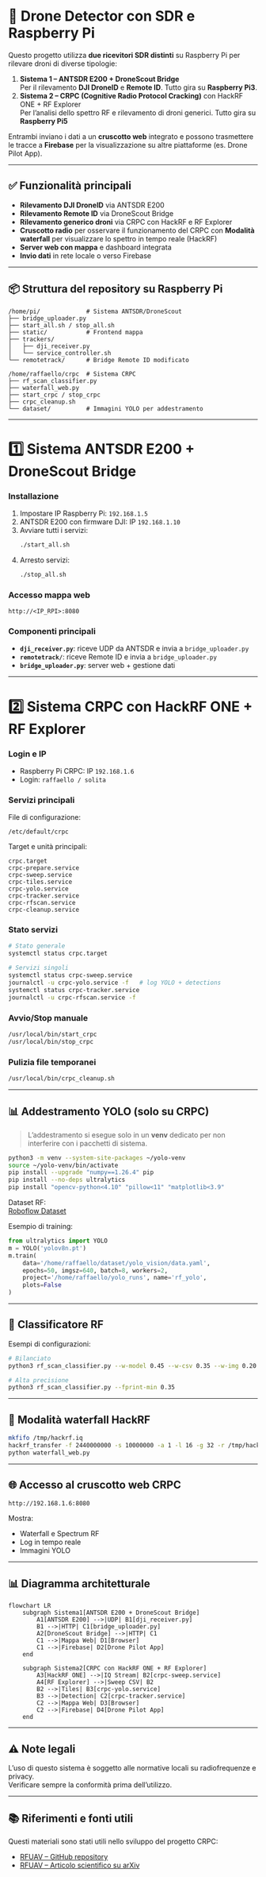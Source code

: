 # 📡 Drone Detector con SDR e Raspberry Pi

Questo progetto utilizza **due ricevitori SDR distinti** su Raspberry Pi per rilevare droni di diverse tipologie:

1. **Sistema 1 – ANTSDR E200 + DroneScout Bridge**  
   Per il rilevamento **DJI DroneID** e **Remote ID**.
   Tutto gira su **Raspberry Pi3**.
2. **Sistema 2 – CRPC (Cognitive Radio Protocol Cracking)** con HackRF ONE + RF Explorer  
   Per l’analisi dello spettro RF e rilevamento di droni generici.
   Tutto gira su **Raspberry Pi5**

Entrambi inviano i dati a un **cruscotto web** integrato e possono trasmettere le tracce a **Firebase** per la visualizzazione su altre piattaforme (es. Drone Pilot App).

---

## ✅ Funzionalità principali
- **Rilevamento DJI DroneID** via ANTSDR E200
- **Rilevamento Remote ID** via DroneScout Bridge
- **Rilevamento generico droni** via CRPC con HackRF e RF Explorer
- **Cruscotto radio** per osservare il funzionamento del CRPC con **Modalità waterfall** per visualizzare lo spettro in tempo reale (HackRF)
- **Server web con mappa** e dashboard integrata
- **Invio dati** in rete locale o verso Firebase


---

## 📦 Struttura del repository su Raspberry Pi

```
/home/pi/             # Sistema ANTSDR/DroneScout
├── bridge_uploader.py
├── start_all.sh / stop_all.sh
├── static/           # Frontend mappa
├── trackers/
│   ├── dji_receiver.py
│   └── service_controller.sh
└── remotetrack/      # Bridge Remote ID modificato

/home/raffaello/crpc  # Sistema CRPC
├── rf_scan_classifier.py
├── waterfall_web.py
├── start_crpc / stop_crpc
├── crpc_cleanup.sh
└── dataset/          # Immagini YOLO per addestramento
```

---

# 1️⃣ Sistema ANTSDR E200 + DroneScout Bridge

### Installazione
1. Impostare IP Raspberry Pi: `192.168.1.5`
2. ANTSDR E200 con firmware DJI: IP `192.168.1.10`
3. Avviare tutti i servizi:
   ```bash
   ./start_all.sh
   ```
4. Arresto servizi:
   ```bash
   ./stop_all.sh
   ```

### Accesso mappa web
```
http://<IP_RPI>:8080
```

### Componenti principali
- **`dji_receiver.py`**: riceve UDP da ANTSDR e invia a `bridge_uploader.py`
- **`remotetrack/`**: riceve Remote ID e invia a `bridge_uploader.py`
- **`bridge_uploader.py`**: server web + gestione dati

---

# 2️⃣ Sistema CRPC con HackRF ONE + RF Explorer

### Login e IP
- Raspberry Pi CRPC: IP `192.168.1.6`
- Login: `raffaello / solita`

### Servizi principali
File di configurazione:
```
/etc/default/crpc
```
Target e unità principali:
```
crpc.target
crpc-prepare.service
crpc-sweep.service
crpc-tiles.service
crpc-yolo.service
crpc-tracker.service
crpc-rfscan.service
crpc-cleanup.service
```

### Stato servizi
```bash
# Stato generale
systemctl status crpc.target

# Servizi singoli
systemctl status crpc-sweep.service
journalctl -u crpc-yolo.service -f   # log YOLO + detections
systemctl status crpc-tracker.service
journalctl -u crpc-rfscan.service -f
```

### Avvio/Stop manuale
```bash
/usr/local/bin/start_crpc
/usr/local/bin/stop_crpc
```

### Pulizia file temporanei
```bash
/usr/local/bin/crpc_cleanup.sh
```

---

## 📊 Addestramento YOLO (solo su CRPC)
> L’addestramento si esegue solo in un **venv** dedicato per non interferire con i pacchetti di sistema.

```bash
python3 -m venv --system-site-packages ~/yolo-venv
source ~/yolo-venv/bin/activate
pip install --upgrade "numpy==1.26.4" pip
pip install --no-deps ultralytics
pip install "opencv-python<4.10" "pillow<11" "matplotlib<3.9"
```

Dataset RF:  
[Roboflow Dataset](https://universe.roboflow.com/rui-shi/drone-signal-detect-few-shot/dataset/6/images)

Esempio di training:
```python
from ultralytics import YOLO
m = YOLO('yolov8n.pt')
m.train(
    data='/home/raffaello/dataset/yolo_vision/data.yaml',
    epochs=50, imgsz=640, batch=8, workers=2,
    project='/home/raffaello/yolo_runs', name='rf_yolo',
    plots=False
)
```

---

## 🎯 Classificatore RF
Esempi di configurazioni:
```bash
# Bilanciato
python3 rf_scan_classifier.py --w-model 0.45 --w-csv 0.35 --w-img 0.20 --min-track-len 1 --fprint-min 0.05

# Alta precisione
python3 rf_scan_classifier.py --fprint-min 0.35
```

---

## 🌊 Modalità waterfall HackRF
```bash
mkfifo /tmp/hackrf.iq
hackrf_transfer -f 2440000000 -s 10000000 -a 1 -l 16 -g 32 -r /tmp/hackrf.iq
python waterfall_web.py
```

---

## 🌐 Accesso al cruscotto web CRPC
```
http://192.168.1.6:8080
```
Mostra:
- Waterfall e Spectrum RF
- Log in tempo reale
- Immagini YOLO

---

## 📊 Diagramma architetturale

```mermaid
flowchart LR
    subgraph Sistema1[ANTSDR E200 + DroneScout Bridge]
        A1[ANTSDR E200] -->|UDP| B1[dji_receiver.py]
        B1 -->|HTTP| C1[bridge_uploader.py]
        A2[DroneScout Bridge] -->|HTTP| C1
        C1 -->|Mappa Web| D1[Browser]
        C1 -->|Firebase| D2[Drone Pilot App]
    end

    subgraph Sistema2[CRPC con HackRF ONE + RF Explorer]
        A3[HackRF ONE] -->|IQ Stream| B2[crpc-sweep.service]
        A4[RF Explorer] -->|Sweep CSV| B2
        B2 -->|Tiles| B3[crpc-yolo.service]
        B3 -->|Detection| C2[crpc-tracker.service]
        C2 -->|Mappa Web| D3[Browser]
        C2 -->|Firebase| D4[Drone Pilot App]
    end
```

---

## ⚠️ Note legali
L’uso di questo sistema è soggetto alle normative locali su radiofrequenze e privacy.  
Verificare sempre la conformità prima dell’utilizzo.

---

## 📚 Riferimenti e fonti utili
Questi materiali sono stati utili nello sviluppo del progetto CRPC:
- [RFUAV – GitHub repository](https://github.com/kitoweeknd/RFUAV/)
- [RFUAV – Articolo scientifico su arXiv](https://arxiv.org/html/2503.09033v2#bib)
